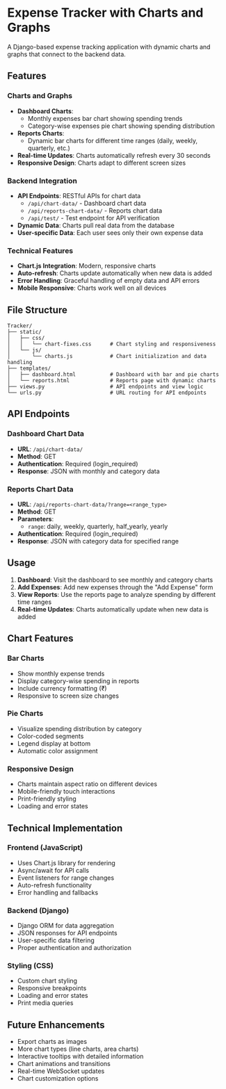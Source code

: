 # Expense Tracker with Charts and Graphs

A Django-based expense tracking application with dynamic charts and graphs that connect to the backend data.

## Features

### Charts and Graphs
- **Dashboard Charts**: 
  - Monthly expenses bar chart showing spending trends
  - Category-wise expenses pie chart showing spending distribution
- **Reports Charts**: 
  - Dynamic bar charts for different time ranges (daily, weekly, quarterly, etc.)
- **Real-time Updates**: Charts automatically refresh every 30 seconds
- **Responsive Design**: Charts adapt to different screen sizes

### Backend Integration
- **API Endpoints**: RESTful APIs for chart data
  - `/api/chart-data/` - Dashboard chart data
  - `/api/reports-chart-data/` - Reports chart data
  - `/api/test/` - Test endpoint for API verification
- **Dynamic Data**: Charts pull real data from the database
- **User-specific Data**: Each user sees only their own expense data

### Technical Features
- **Chart.js Integration**: Modern, responsive charts
- **Auto-refresh**: Charts update automatically when new data is added
- **Error Handling**: Graceful handling of empty data and API errors
- **Mobile Responsive**: Charts work well on all devices

## File Structure

```
Tracker/
├── static/
│   ├── css/
│   │   └── chart-fixes.css      # Chart styling and responsiveness
│   └── js/
│       └── charts.js            # Chart initialization and data handling
├── templates/
│   ├── dashboard.html           # Dashboard with bar and pie charts
│   └── reports.html             # Reports page with dynamic charts
├── views.py                     # API endpoints and view logic
└── urls.py                      # URL routing for API endpoints
```

## API Endpoints

### Dashboard Chart Data
- **URL**: `/api/chart-data/`
- **Method**: GET
- **Authentication**: Required (login_required)
- **Response**: JSON with monthly and category data

### Reports Chart Data
- **URL**: `/api/reports-chart-data/?range=<range_type>`
- **Method**: GET
- **Parameters**: 
  - `range`: daily, weekly, quarterly, half_yearly, yearly
- **Authentication**: Required (login_required)
- **Response**: JSON with category data for specified range

## Usage

1. **Dashboard**: Visit the dashboard to see monthly and category charts
2. **Add Expenses**: Add new expenses through the "Add Expense" form
3. **View Reports**: Use the reports page to analyze spending by different time ranges
4. **Real-time Updates**: Charts automatically update when new data is added

## Chart Features

### Bar Charts
- Show monthly expense trends
- Display category-wise spending in reports
- Include currency formatting (₹)
- Responsive to screen size changes

### Pie Charts
- Visualize spending distribution by category
- Color-coded segments
- Legend display at bottom
- Automatic color assignment

### Responsive Design
- Charts maintain aspect ratio on different devices
- Mobile-friendly touch interactions
- Print-friendly styling
- Loading and error states

## Technical Implementation

### Frontend (JavaScript)
- Uses Chart.js library for rendering
- Async/await for API calls
- Event listeners for range changes
- Auto-refresh functionality
- Error handling and fallbacks

### Backend (Django)
- Django ORM for data aggregation
- JSON responses for API endpoints
- User-specific data filtering
- Proper authentication and authorization

### Styling (CSS)
- Custom chart styling
- Responsive breakpoints
- Loading and error states
- Print media queries



## Future Enhancements

- Export charts as images
- More chart types (line charts, area charts)
- Interactive tooltips with detailed information
- Chart animations and transitions
- Real-time WebSocket updates
- Chart customization options 
